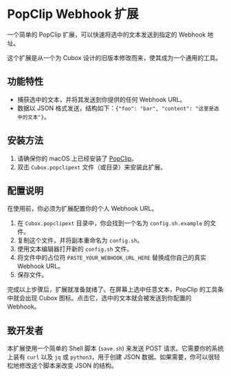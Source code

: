 # PopClip Webhook 扩展

一个简单的 PopClip 扩展，可以快速将选中的文本发送到指定的 Webhook 地址。

这个扩展是从一个为 Cubox 设计的旧版本修改而来，使其成为一个通用的工具。

## 功能特性

-   捕获选中的文本，并将其发送到你提供的任何 Webhook URL。
-   数据以 JSON 格式发送，结构如下：`{"foo": "bar", "content": "这里是选中的文本"}`。

## 安装方法

1.  请确保你的 macOS 上已经安装了 [PopClip](https://www.popclip.app)。
2.  双击 `Cubox.popclipext` 文件（或目录）来安装此扩展。

## 配置说明

在使用前，你必须为扩展配置你的个人 Webhook URL。

1.  在 `Cubox.popclipext` 目录中，你会找到一个名为 `config.sh.example` 的文件。
2.  复制这个文件，并将副本重命名为 `config.sh`。
3.  使用文本编辑器打开新的 `config.sh` 文件。
4.  将文件中的占位符 `PASTE_YOUR_WEBHOOK_URL_HERE` 替换成你自己的真实 Webhook URL。
5.  保存文件。

完成以上步骤后，扩展就准备就绪了。在屏幕上选中任意文本，PopClip 的工具条中就会出现 Cubox 图标。点击它，选中的文本就会被发送到你配置的 Webhook。

## 致开发者

本扩展使用一个简单的 Shell 脚本 (`save.sh`) 来发送 POST 请求。它需要你的系统上装有 `curl` 以及 `jq` 或 `python3`，用于创建 JSON 数据。如果需要，你可以很轻松地修改这个脚本来改变 JSON 的结构。 
